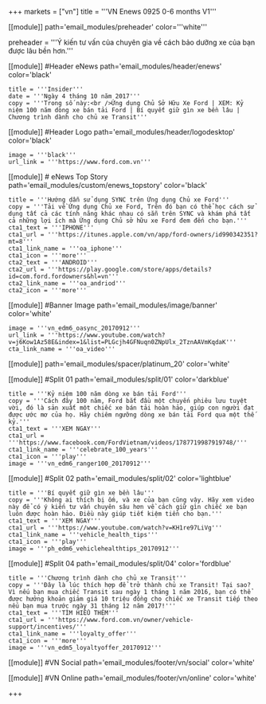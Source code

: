 +++
markets = ["vn"]
title = '''VN Enews 0925 0-6 months V1'''

[[module]]
path='email_modules/preheader'
color='''white'''

preheader = '''Ý kiến tư vấn của chuyên gia về cách bảo dưỡng xe của bạn được lâu bền hơn.'''

[[module]] #Header eNews
path='email_modules/header/enews'
color='black'

	title = '''Insider'''
	date = '''Ngày 4 tháng 10 năm 2017'''
	copy = '''Trong số này:<br />Ứng dụng Chủ Sở Hữu Xe Ford | XEM: Kỷ niệm 100 năm dòng xe bán tải Ford | Bí quyết giữ gìn xe bền lâu | Chương trình dành cho chủ xe Transit'''

[[module]] #Header Logo
path='email_modules/header/logodesktop'
color='black'

	image = '''black'''
	url_link = '''https://www.ford.com.vn'''

[[module]] # eNews Top Story
path='email_modules/custom/enews_topstory'
color='black'

	title = '''Hướng dẫn sử dụng SYNC trên Ứng dụng Chủ xe Ford'''
	copy = '''Tải về Ứng dụng Chủ xe Ford, Trên đó bạn có thể học cách sử dụng tất cả các tính năng khác nhau có sẵn trên SYNC và khám phá tất cả những lợi ích mà Ứng dụng Chủ sở hữu xe Ford đem đến cho bạn.'''
	cta1_text = '''IPHONE'''
	cta1_url = '''https://itunes.apple.com/vn/app/ford-owners/id990342351?mt=8'''
	cta1_link_name = '''oa_iphone'''
	cta1_icon = '''more'''
    cta2_text = '''ANDROID'''
	cta2_url = '''https://play.google.com/store/apps/details?id=com.ford.fordowners&hl=vn'''
	cta2_link_name = '''oa_andriod'''
	cta2_icon = '''more'''

[[module]] #Banner Image
path='email_modules/image/banner'
color='white'

	image = '''vn_edm6_oasync_20170912'''
	url_link = '''https://www.youtube.com/watch?v=j6Kow1Az58E&index=1&list=PLGcjh4GFNuqn0ZNpUlx_2TznAAVmKqdaK'''
	cta_link_name = '''oa_video'''

[[module]]
path='email_modules/spacer/platinum_20'
color='white'

[[module]] #Split 01
path='email_modules/split/01'
color='darkblue'

	title = '''Kỷ niệm 100 năm dòng xe bán tải Ford'''
	copy = '''Cách đây 100 năm, Ford bắt đầu một chuyến phiêu lưu tuyệt vời, đó là sản xuất một chiếc xe bán tải hoàn hảo, giúp con người đạt được ước mơ của họ. Hãy chiêm ngưỡng dòng xe bán tải Ford qua một thế kỷ.'''
	cta1_text = '''XEM NGAY'''
	cta1_url = '''https://www.facebook.com/FordVietnam/videos/1787719987919748/'''
	cta1_link_name = '''celebrate_100_years'''
	cta1_icon = '''play'''
	image = '''vn_edm6_ranger100_20170912'''

[[module]] #Split 02
path='email_modules/split/02'
color='lightblue'

	title = '''Bí quyết giữ gìn xe bền lâu'''
	copy = '''Không ai thích bị ốm, và xe của bạn cũng vậy. Hãy xem video này để có ý kiến tư vấn chuyên sâu hơn về cách giữ gìn chiếc xe bạn luôn được hoàn hảo. Điều này giúp tiết kiệm tiền cho bạn.'''
	cta1_text = '''XEM NGAY'''
	cta1_url = '''https://www.youtube.com/watch?v=KH1re97LiVg'''
	cta1_link_name = '''vehicle_health_tips'''
	cta1_icon = '''play'''
	image = '''ph_edm6_vehiclehealthtips_20170912'''


[[module]] #Split 04
path='email_modules/split/04'
color='fordblue'

	title = '''Chương trình dành cho chủ xe Transit'''
	copy = '''Đây là lúc thích hợp để trở thành chủ xe Transit! Tại sao? Vì nếu bạn mua chiếc Transit sau ngày 1 tháng 1 năm 2016, bạn có thể được hưởng khoản giảm giá 10 triệu đồng cho chiếc xe Transit tiếp theo nếu bạn mua trước ngày 31 tháng 12 năm 2017!'''
	cta1_text = '''TÌM HIỂU THÊM'''
	cta1_url = '''https://www.ford.com.vn/owner/vehicle-support/incentives/'''
	cta1_link_name = '''loyalty_offer'''
	cta1_icon = '''more'''
	image = '''vn_edm5_loyaltyoffer_20170912'''

[[module]] #VN Social
path='email_modules/footer/vn/social'
color='white'

[[module]] #VN Online
path='email_modules/footer/vn/online'
color='white'


+++